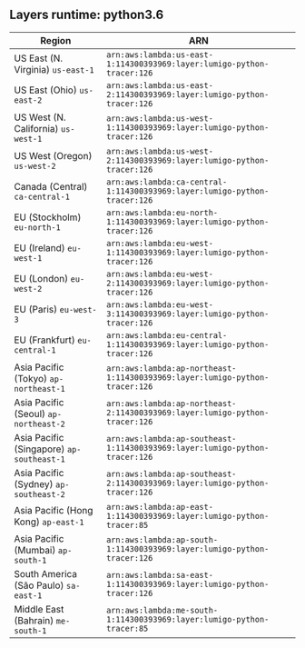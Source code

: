 Layers runtime: python3.6
----
| Region | ARN |
| --- | --- |
|US East (N. Virginia)  `us-east-1`|`arn:aws:lambda:us-east-1:114300393969:layer:lumigo-python-tracer:126`|
|US East (Ohio)  `us-east-2`|`arn:aws:lambda:us-east-2:114300393969:layer:lumigo-python-tracer:126`|
|US West (N. California)  `us-west-1`|`arn:aws:lambda:us-west-1:114300393969:layer:lumigo-python-tracer:126`|
|US West (Oregon)  `us-west-2`|`arn:aws:lambda:us-west-2:114300393969:layer:lumigo-python-tracer:126`|
|Canada (Central)  `ca-central-1`|`arn:aws:lambda:ca-central-1:114300393969:layer:lumigo-python-tracer:126`|
|EU (Stockholm)  `eu-north-1`|`arn:aws:lambda:eu-north-1:114300393969:layer:lumigo-python-tracer:126`|
|EU (Ireland)  `eu-west-1`|`arn:aws:lambda:eu-west-1:114300393969:layer:lumigo-python-tracer:126`|
|EU (London)  `eu-west-2`|`arn:aws:lambda:eu-west-2:114300393969:layer:lumigo-python-tracer:126`|
|EU (Paris)  `eu-west-3`|`arn:aws:lambda:eu-west-3:114300393969:layer:lumigo-python-tracer:126`|
|EU (Frankfurt)  `eu-central-1`|`arn:aws:lambda:eu-central-1:114300393969:layer:lumigo-python-tracer:126`|
|Asia Pacific (Tokyo)  `ap-northeast-1`|`arn:aws:lambda:ap-northeast-1:114300393969:layer:lumigo-python-tracer:126`|
|Asia Pacific (Seoul)  `ap-northeast-2`|`arn:aws:lambda:ap-northeast-2:114300393969:layer:lumigo-python-tracer:126`|
|Asia Pacific (Singapore)  `ap-southeast-1`|`arn:aws:lambda:ap-southeast-1:114300393969:layer:lumigo-python-tracer:126`|
|Asia Pacific (Sydney)  `ap-southeast-2`|`arn:aws:lambda:ap-southeast-2:114300393969:layer:lumigo-python-tracer:126`|
|Asia Pacific (Hong Kong)  `ap-east-1`|`arn:aws:lambda:ap-east-1:114300393969:layer:lumigo-python-tracer:85`|
|Asia Pacific (Mumbai)  `ap-south-1`|`arn:aws:lambda:ap-south-1:114300393969:layer:lumigo-python-tracer:126`|
|South America (São Paulo)  `sa-east-1`|`arn:aws:lambda:sa-east-1:114300393969:layer:lumigo-python-tracer:126`|
|Middle East (Bahrain)  `me-south-1`|`arn:aws:lambda:me-south-1:114300393969:layer:lumigo-python-tracer:85`|
